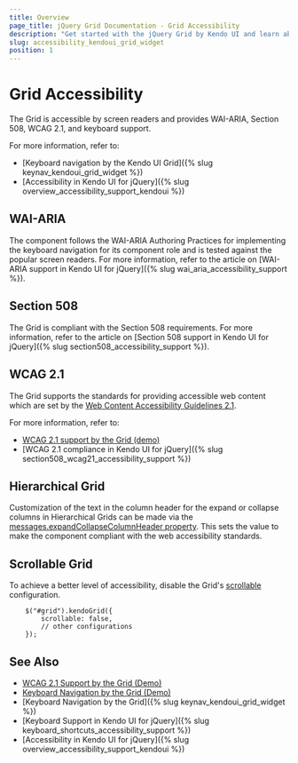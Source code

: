 ```yaml
---
title: Overview
page_title: jQuery Grid Documentation - Grid Accessibility
description: "Get started with the jQuery Grid by Kendo UI and learn about its accessibility support for WAI-ARIA, Section 508, and WCAG 2.1."
slug: accessibility_kendoui_grid_widget
position: 1
---
```


# Grid Accessibility

The Grid is accessible by screen readers and provides WAI-ARIA, Section 508, WCAG 2.1, and keyboard support.

For more information, refer to:
* [Keyboard navigation by the Kendo UI Grid]({% slug keynav_kendoui_grid_widget %})
* [Accessibility in Kendo UI for jQuery]({% slug overview_accessibility_support_kendoui %})

## WAI-ARIA

The component follows the WAI-ARIA Authoring Practices for implementing the keyboard navigation for its component role and is tested against the popular screen readers. For more information, refer to the article on [WAI-ARIA support in Kendo UI for jQuery]({% slug wai_aria_accessibility_support %}).

## Section 508

The Grid is compliant with the Section 508 requirements. For more information, refer to the article on [Section 508 support in Kendo UI for jQuery]({% slug section508_accessibility_support %}).

## WCAG 2.1

The Grid supports the standards for providing accessible web content which are set by the [Web Content Accessibility Guidelines 2.1](https://www.w3.org/TR/WCAG/).

For more information, refer to:
* [WCAG 2.1 support by the Grid (demo)](https://demos.telerik.com/kendo-ui/grid/index)
* [WCAG 2.1 compliance in Kendo UI for jQuery]({% slug section508_wcag21_accessibility_support %})

## Hierarchical Grid

Customization of the text in the column header for the expand or collapse columns in Hierarchical Grids can be made via the [messages.expandCollapseColumnHeader property](/api/javascript/dataviz/ui/chart#configuration-series.spacing). This sets the value to make the component compliant with the web accessibility standards.

## Scrollable Grid

To achieve a better level of accessibility, disable the Grid's [scrollable](/api/javascript/ui/grid/configuration/scrollable) configuration.

        $("#grid").kendoGrid({
            scrollable: false,
            // other configurations
        });

## See Also

* [WCAG 2.1 Support by the Grid (Demo)](https://demos.telerik.com/kendo-ui/grid/index)
* [Keyboard Navigation by the Grid (Demo)](https://demos.telerik.com/kendo-ui/web/grid/navigation.html)
* [Keyboard Navigation by the Grid]({% slug keynav_kendoui_grid_widget %})
* [Keyboard Support in Kendo UI for jQuery]({% slug keyboard_shortcuts_accessibility_support %})
* [Accessibility in Kendo UI for jQuery]({% slug overview_accessibility_support_kendoui %})
